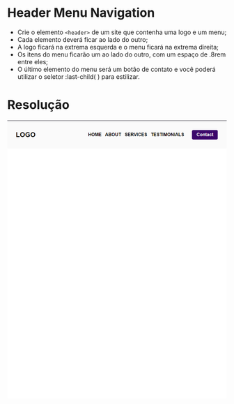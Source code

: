 # Header Menu Navigation

- Crie o elemento ```<header>``` de um site que contenha uma logo e um menu;
- Cada elemento deverá ficar ao lado do outro;
- A logo ficará na extrema esquerda e o menu ficará na extrema direita;
- Os itens do menu ficarão um ao lado do outro, com um espaço de .8rem entre eles;
- O último elemento do menu será um botão de contato e você poderá utilizar o seletor :last-child( ) para estilizar.

# Resolução

![Resolução](./resolução.png "Resolução")
